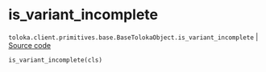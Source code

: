# is_variant_incomplete
`toloka.client.primitives.base.BaseTolokaObject.is_variant_incomplete` | [Source code](https://github.com/Toloka/toloka-kit/blob/v1.1.1/src/client/primitives/base.py#L210)

```python
is_variant_incomplete(cls)
```

